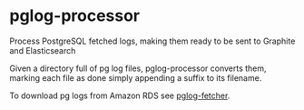 # pglog-processor
Process PostgreSQL fetched logs, making them ready to be sent to Graphite and
Elasticsearch

Given a directory full of pg log files, pglog-processor converts them, marking
each file as done simply appending a suffix to its filename.

To download pg logs from Amazon RDS see [pglog-fetcher](https://github.com/loggi/pglog-fetcher).

